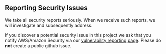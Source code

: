 ## Reporting Security Issues

We take all security reports seriously. When we receive such reports, we will investigate and subsequently address.

If you discover a potential security issue in this project we ask that you notify AWS/Amazon Security via our [vulnerability reporting page](http://aws.amazon.com/security/vulnerability-reporting/). Please do **not** create a public github issue.
